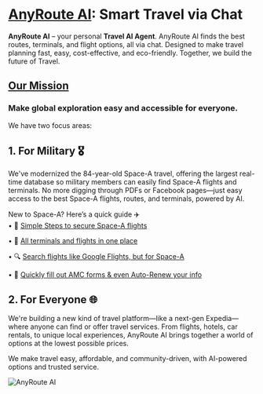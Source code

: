 # [AnyRoute AI](https://anyrouteai.com): Smart Travel via Chat

**AnyRoute AI** – your personal **Travel AI Agent**. AnyRoute AI finds the best routes, terminals, and flight options, all via chat. Designed to make travel planning fast, easy, cost-effective, and eco-friendly. Together, we build the future of Travel.

## [Our Mission](https://anyrouteai.com/about)
### Make global exploration easy and accessible for everyone.


We have two focus areas:
## 1. For Military 🎖
We've modernized the 84-year-old Space-A travel, offering the largest real-time database so military members can easily find Space-A flights and terminals. No more digging through PDFs or Facebook pages—just easy access to the best Space-A flights, routes, and terminals, powered by AI.

New to Space-A? Here’s a quick guide ✈️  
• 🛫 [Simple Steps to secure Space-A flights](https://anyrouteai.com/blog/everything-you-need-to-know-about-space-a-travel)

• 📍 [All terminals and flights in one place](https://anyrouteai.com/terminals)

• 🔍 [Search flights like Google Flights, but for Space-A](https://anyrouteai.com/flight-routing)

• 📝 [Quickly fill out AMC forms & even Auto-Renew your info](https://anyrouteai.com/rapid-fill)


## 2. For Everyone 🌐
We're building a new kind of travel platform—like a next-gen Expedia—where anyone can find or offer travel services. From flights, hotels, car rentals, to unique local experiences, AnyRoute AI brings together a world of options at the lowest possible prices.

We make travel easy, affordable, and community-driven, with AI-powered options and trusted service.

![AnyRoute AI](../Morgan_AnyRouteAI.png)
